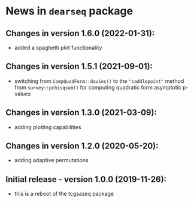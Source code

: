 # News in `dearseq` package

## Changes in version 1.6.0 (2022-01-31):  
 * added a spaghetti plot functionality

## Changes in version 1.5.1 (2021-09-01):  
 * switching from `CompQuadForm::davies()` to the `"saddlepoint"` method from 
 `survey::pchisqsum()` for computing quadratic form asymptotic p-values

## Changes in version 1.3.0 (2021-03-09):  
 * adding plotting capabilities

## Changes in version 1.2.0 (2020-05-20):  
 * adding adaptive permutations

## Initial release - version 1.0.0 (2019-11-26):  
 * this is a reboot of the tcgsaseq package

